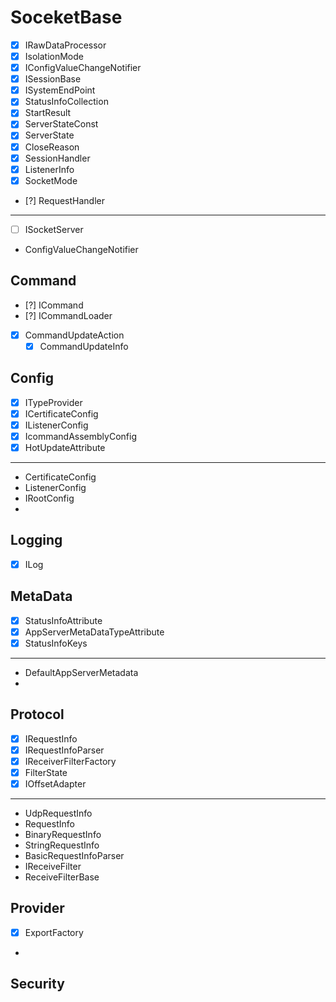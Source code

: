 # SoceketBase
- [x] IRawDataProcessor
- [x] IsolationMode
- [x] IConfigValueChangeNotifier
- [x] ISessionBase
- [x] ISystemEndPoint
- [x] StatusInfoCollection
- [x] StartResult
- [x] ServerStateConst
- [x] ServerState
- [x] CloseReason
- [x] SessionHandler
- [x] ListenerInfo
- [x] SocketMode
- [?] RequestHandler

---
- [ ] ISocketServer 
- ConfigValueChangeNotifier
## Command
- [?] ICommand
- [?] ICommandLoader
- [x] CommandUpdateAction
    - [x] CommandUpdateInfo
## Config
- [x] ITypeProvider
- [x] ICertificateConfig
- [x] IListenerConfig
- [x] IcommandAssemblyConfig
- [x] HotUpdateAttribute
---

- CertificateConfig
- ListenerConfig
- IRootConfig
- 
## Logging
- [x] ILog

## MetaData
- [x] StatusInfoAttribute
- [x] AppServerMetaDataTypeAttribute
- [x] StatusInfoKeys

---
- DefaultAppServerMetadata
- 
## Protocol
- [x] IRequestInfo
- [x] IRequestInfoParser
- [x] IReceiverFilterFactory
- [x] FilterState
- [x] IOffsetAdapter

---

- UdpRequestInfo
- RequestInfo
- BinaryRequestInfo
- StringRequestInfo
- BasicRequestInfoParser
- IReceiveFilter
- ReceiveFilterBase

## Provider
- [x] ExportFactory
- 
## Security
